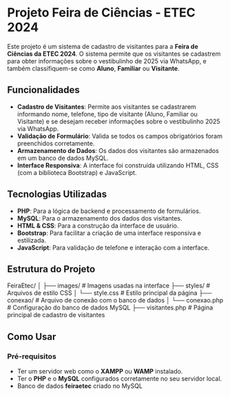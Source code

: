 # Projeto Feira de Ciências - ETEC 2024

Este projeto é um sistema de cadastro de visitantes para a **Feira de Ciências da ETEC 2024**. O sistema permite que os visitantes se cadastrem para obter informações sobre o vestibulinho de 2025 via WhatsApp, e também classifiquem-se como **Aluno**, **Familiar** ou **Visitante**.

## Funcionalidades

- **Cadastro de Visitantes**: Permite aos visitantes se cadastrarem informando nome, telefone, tipo de visitante (Aluno, Familiar ou Visitante) e se desejam receber informações sobre o vestibulinho 2025 via WhatsApp.
- **Validação de Formulário**: Valida se todos os campos obrigatórios foram preenchidos corretamente.
- **Armazenamento de Dados**: Os dados dos visitantes são armazenados em um banco de dados MySQL.
- **Interface Responsiva**: A interface foi construída utilizando HTML, CSS (com a biblioteca Bootstrap) e JavaScript.

## Tecnologias Utilizadas

- **PHP**: Para a lógica de backend e processamento de formulários.
- **MySQL**: Para o armazenamento dos dados dos visitantes.
- **HTML & CSS**: Para a construção da interface de usuário.
- **Bootstrap**: Para facilitar a criação de uma interface responsiva e estilizada.
- **JavaScript**: Para validação de telefone e interação com a interface.

## Estrutura do Projeto

FeiraEtec/ │ ├── images/ # Imagens usadas na interface ├── styles/ # Arquivos 
de estilo CSS │ └── style.css # Estilo principal da página ├── conexao/ # Arquivo de conexão com
o banco de dados │ └── conexao.php # Configuração do banco de dados MySQL ├── visitantes.php # Página 
principal de cadastro de visitantes


## Como Usar

### Pré-requisitos

- Ter um servidor web como o **XAMPP** ou **WAMP** instalado.
- Ter o **PHP** e o **MySQL** configurados corretamente no seu servidor local.
- Banco de dados **feiraetec** criado no MySQL
